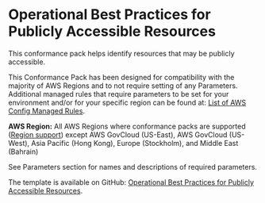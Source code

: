 # Operational Best Practices for Publicly Accessible Resources<a name="operational-best-practices-for-Publicly-Accessible-Resources"></a>

 This conformance pack helps identify resources that may be publicly accessible\. 

 This Conformance Pack has been designed for compatibility with the majority of AWS Regions and to not require setting of any Parameters\. Additional managed rules that require parameters to be set for your environment and/or for your specific region can be found at: [List of AWS Config Managed Rules](https://docs.aws.amazon.com/config/latest/developerguide/managed-rules-by-aws-config.html)\. 

**AWS Region:** All AWS Regions where conformance packs are supported \([Region support](https://docs.aws.amazon.com/config/latest/developerguide/conformance-packs.html#conformance-packs-regions)\) except AWS GovCloud \(US\-East\), AWS GovCloud \(US\-West\), Asia Pacific \(Hong Kong\), Europe \(Stockholm\), and Middle East \(Bahrain\)

 See Parameters section for names and descriptions of required parameters\. 

The template is available on GitHub: [Operational Best Practices for Publicly Accessible Resources](https://github.com/awslabs/aws-config-rules/blob/master/aws-config-conformance-packs/Operational-Best-Practices-for-Publicly-Accessible-Resources.yaml)\.